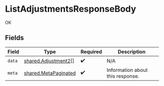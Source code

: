# ListAdjustmentsResponseBody

OK


## Fields

| Field                                                        | Type                                                         | Required                                                     | Description                                                  |
| ------------------------------------------------------------ | ------------------------------------------------------------ | ------------------------------------------------------------ | ------------------------------------------------------------ |
| `data`                                                       | [shared.Adjustment2](../../models/shared/adjustment2.md)[]   | :heavy_check_mark:                                           | N/A                                                          |
| `meta`                                                       | [shared.MetaPaginated](../../models/shared/metapaginated.md) | :heavy_check_mark:                                           | Information about this response.                             |